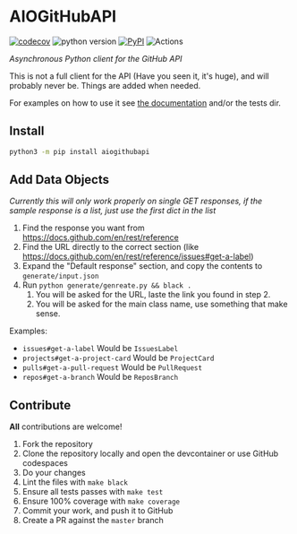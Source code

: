 # AIOGitHubAPI

[![codecov](https://codecov.io/gh/ludeeus/aiogithubapi/branch/master/graph/badge.svg)](https://codecov.io/gh/ludeeus/aiogithubapi)
![python version](https://img.shields.io/badge/Python-3.7=><=3.9-blue.svg)
[![PyPI](https://img.shields.io/pypi/v/aiogithubapi)](https://pypi.org/project/aiogithubapi)
![Actions](https://github.com/ludeeus/aiogithubapi/workflows/Actions/badge.svg?branch=master)

_Asynchronous Python client for the GitHub API_

This is not a full client for the API (Have you seen it, it's huge), and will probably never be.
Things are added when needed.

For examples on how to use it see [the documentation](https://aiogithubapi.netlify.app/) and/or the tests dir.

## Install

```bash
python3 -m pip install aiogithubapi
```

## Add Data Objects

_Currently this will only work properly on single GET responses, if the sample response is a list, just use the first dict in the list_

1. Find the response you want from <https://docs.github.com/en/rest/reference>
1. Find the URL directly to the correct section (like <https://docs.github.com/en/rest/reference/issues#get-a-label>)
1. Expand the "Default response" section, and copy the contents to `generate/input.json`
1. Run `python generate/genreate.py && black .`
   1. You will be asked for the URL, laste the link you found in step 2.
   1. You will be asked for the main class name, use something that make sense.

Examples:

- `issues#get-a-label` Would be `IssuesLabel`
- `projects#get-a-project-card` Would be `ProjectCard`
- `pulls#get-a-pull-request` Would be `PullRequest`
- `repos#get-a-branch` Would be `ReposBranch`

## Contribute

**All** contributions are welcome!

1. Fork the repository
2. Clone the repository locally and open the devcontainer or use GitHub codespaces
3. Do your changes
4. Lint the files with `make black`
5. Ensure all tests passes with `make test`
6. Ensure 100% coverage with `make coverage`
7. Commit your work, and push it to GitHub
8. Create a PR against the `master` branch